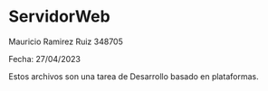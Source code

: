 # ServidorWeb
Mauricio Ramirez Ruiz 348705 

Fecha: 27/04/2023

Estos archivos son una tarea de Desarrollo basado en plataformas.
